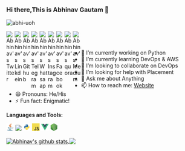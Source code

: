 ### Hi there,This is Abhinav Gautam 👋 

<p align="left"> <img src="https://komarev.com/ghpvc/?username=abhi-uoh&label=Views&color=blue&style=plastic" alt="abhi-uoh" /> </p>

<a href="https://twitter.com/AbhinavGautam_">
  <img align="left" alt="Abhinav's Twitter" width="22px" src="https://cdn.jsdelivr.net/npm/simple-icons@v3/icons/twitter.svg" />
</a>
<a href="https://www.linkedin.com/in/abhinav-gautam25">
  <img align="left" alt="Abhinav's Linkdein" width="22px" src="https://cdn.jsdelivr.net/npm/simple-icons@v3/icons/linkedin.svg" />
</a>
<a href="https://github.com/abhi-uoh">
  <img align="left" alt="Abhinav's Github" width="22px" src="https://cdn.jsdelivr.net/npm/simple-icons@v3/icons/github.svg" />
</a>
<a href="https://t.me/abhi_uoh">
  <img align="left" alt="Abhinav's Telegram" width="22px" src="https://cdn.jsdelivr.net/npm/simple-icons@v3/icons/telegram.svg" />
</a>
<a href="https://api.whatsapp.com/send?phone=918678042920&text=&source=&data=&app_absent=">
  <img align="left" alt="Abhinav's Whatsaap" width="22px" src="https://cdn.jsdelivr.net/npm/simple-icons@v3/icons/whatsapp.svg" />
</a>
<a href="https://www.instagram.com/itsmeabhii__">
  <img align="left" alt="Abhinav's Instagram" width="22px" src="https://cdn.jsdelivr.net/npm/simple-icons@v3/icons/instagram.svg" />
</a>
<a href="https://www.facebook.com/abhinav.gautam.56232">
  <img align="left" alt="Abhinav's Facebook" width="22px" src="https://cdn.jsdelivr.net/npm/simple-icons@v3/icons/facebook.svg" />
</a>
<a href="https://www.quora.com/profile/Abhinav-Gautam-62">
  <img align="left" alt="Abhinav's quora" width="22px" src="https://cdn.jsdelivr.net/npm/simple-icons@v3/icons/quora.svg" />
</a>
<a href="https://medium.com/@abhinavgautam25">
  <img align="left" alt="Abhinav's Medium" width="22px" src="https://cdn.jsdelivr.net/npm/simple-icons@v3/icons/medium.svg" />
</a>
</br>
</br>

- 🔭 I’m currently working on Python
- 🌱 I’m currently learning DevOps & AWS
- 👯 I’m looking to collaborate on DevOps
- 🤔 I’m looking for help with Placement
- 💬 Ask me about Anything
- 📫 How to reach me: [Website](https://members.byticians.com/)
- 😄 Pronouns: He/His
- ⚡ Fun fact: Enigmatic!

**Languages and Tools:**  

<code><img height="20" src="https://raw.githubusercontent.com/github/explore/80688e429a7d4ef2fca1e82350fe8e3517d3494d/topics/java/java.png"></code>
<code><img height="20" src="https://raw.githubusercontent.com/github/explore/80688e429a7d4ef2fca1e82350fe8e3517d3494d/topics/c++/C++.png"></code>
<code><img height="20" src="https://raw.githubusercontent.com/github/explore/80688e429a7d4ef2fca1e82350fe8e3517d3494d/topics/Python/python.png"></code>
<code><img height="20" src="https://raw.githubusercontent.com/github/explore/80688e429a7d4ef2fca1e82350fe8e3517d3494d/topics/javascript/javascript.png"></code>
<code><img height="20" src="https://raw.githubusercontent.com/github/explore/80688e429a7d4ef2fca1e82350fe8e3517d3494d/topics/vue/vue.png"></code>
<code><img height="20" src="https://raw.githubusercontent.com/github/explore/80688e429a7d4ef2fca1e82350fe8e3517d3494d/topics/nodejs/nodejs.png"></code>    

<a href="https://github.com/abhi-uoh">
 <img align="center" src="https://github-readme-stats.vercel.app/api?username=abhi-uoh&show_icons=true&theme=light&line_height=27" alt= "Abhinav's github stats"/>
</a>
<a href="https://github.com/abhi-uoh">
  <img align="center" src="https://github-readme-stats.vercel.app/api/top-langs/?username=abhi-uoh&theme=light&hide_langs_below=1" />
</a>
